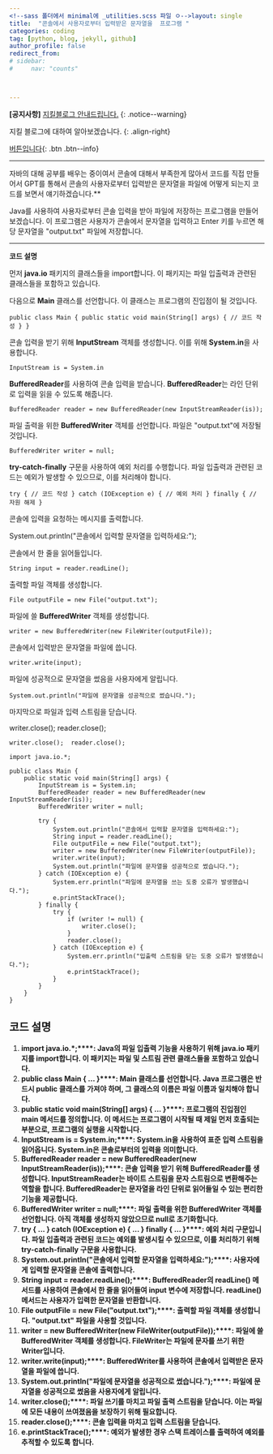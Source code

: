 ```yaml
---
<!--sass 폴더에서 minimal에 _utilities.scss 파일 ㅇ-->layout: single
title:  "콘솔에서 사용자로부터 입력받은 문자열을  프로그램 "
categories: coding
tag: [python, blog, jekyll, github]
author_profile: false
redirect_from:
# sidebar:
#     nav: "counts"



---
```


**[공지사항]** [지킬블로그 안내드립니다.](https://mmistakes.github.io/minimal-mistakes/docs/quick-start-guide/)
{: .notice--warning}


지킬 블로그에 대하여 알아보겠습니다.
{: .align-right}   
<!-- 오른쪽정렬 -->
[버튼입니다](https://google.com){: .btn .btn--info}


<hr>



자바의 대해 공부를 배우는 중이여서  콘솔에 대해서 부족한게 많아서 코드를 직접 만들어서 GPT를 통해서 콘솔의 사용자로부터 입력받은 문자열을 파일에 어떻게 되는지 코드를 보면서 얘기하겠습니다.** 

Java를 사용하여 사용자로부터 콘솔 입력을 받아 파일에 저장하는 프로그램을 만들어보겠습니다. 이 프로그램은 사용자가 콘솔에서 문자열을 입력하고 Enter 키를 누르면 해당 문자열을 "output.txt" 파일에 저장합니다.

****

**코드 설명**

먼저 **java.io** 패키지의 클래스들을 import합니다. 이 패키지는 파일 입출력과 관련된 클래스들을 포함하고 있습니다.



다음으로 **Main** 클래스를 선언합니다. 이 클래스는 프로그램의 진입점이 될 것입니다.

```
public class Main { public static void main(String[] args) { // 코드 작성 } }
```

콘솔 입력을 받기 위해 **InputStream** 객체를 생성합니다. 이를 위해 **System.in**을 사용합니다.

```
InputStream is = System.in
```

**BufferedReader**를 사용하여 콘솔 입력을 받습니다. **BufferedReader**는 라인 단위로 입력을 읽을 수 있도록 해줍니다.

```
BufferedReader reader = new BufferedReader(new InputStreamReader(is));
```

파일 출력을 위한 **BufferedWriter** 객체를 선언합니다. 파일은 "output.txt"에 저장될 것입니다.

```
BufferedWriter writer = null;
```

**try-catch-finally** 구문을 사용하여 예외 처리를 수행합니다. 파일 입출력과 관련된 코드는 예외가 발생할 수 있으므로, 이를 처리해야 합니다.

```
try { // 코드 작성 } catch (IOException e) { // 예외 처리 } finally { // 자원 해제 }
```

콘솔에 입력을 요청하는 메시지를 출력합니다.

System.out.println("콘솔에서 입력할 문자열을 입력하세요:");

콘솔에서 한 줄을 읽어들입니다.

```
String input = reader.readLine();
```

출력할 파일 객체를 생성합니다.

```
File outputFile = new File("output.txt");
```

파일에 쓸 **BufferedWriter** 객체를 생성합니다.

```
writer = new BufferedWriter(new FileWriter(outputFile));
```

콘솔에서 입력받은 문자열을 파일에 씁니다.

```
writer.write(input);
```

파일에 성공적으로 문자열을 썼음을 사용자에게 알립니다.

```
System.out.println("파일에 문자열을 성공적으로 썼습니다.");
```



마지막으로 파일과 입력 스트림을 닫습니다.

writer.close();  reader.close();

```
writer.close();  reader.close();
```

```
import java.io.*;

public class Main {
    public static void main(String[] args) {
        InputStream is = System.in;
        BufferedReader reader = new BufferedReader(new InputStreamReader(is));
        BufferedWriter writer = null;

        try {
            System.out.println("콘솔에서 입력할 문자열을 입력하세요:");
            String input = reader.readLine();
            File outputFile = new File("output.txt");
            writer = new BufferedWriter(new FileWriter(outputFile));
            writer.write(input);
            System.out.println("파일에 문자열을 성공적으로 썼습니다.");
        } catch (IOException e) {
            System.err.println("파일에 문자열을 쓰는 도중 오류가 발생했습니다.");
            e.printStackTrace();
        } finally {
            try {
                if (writer != null) {
                    writer.close();
                }
                reader.close();
            } catch (IOException e) {
                System.err.println("입출력 스트림을 닫는 도중 오류가 발생했습니다.");
                e.printStackTrace();
            }
        }
    }
}
```

## 코드 설명

1. **import java.io.\*;****: Java의 파일 입출력 기능을 사용하기 위해 java.io 패키지를 import합니다. 이 패키지는 파일 및 스트림 관련 클래스들을 포함하고 있습니다.**
2. **public class Main { ... }****: Main 클래스를 선언합니다. Java 프로그램은 반드시 public 클래스를 가져야 하며, 그 클래스의 이름은 파일 이름과 일치해야 합니다.**
3. **public static void main(String[] args) { ... }****: 프로그램의 진입점인 main 메서드를 정의합니다. 이 메서드는 프로그램이 시작될 때 제일 먼저 호출되는 부분으로, 프로그램의 실행을 시작합니다.**
4. **InputStream is = System.in;****: System.in을 사용하여 표준 입력 스트림을 읽어옵니다. System.in은 콘솔로부터의 입력을 의미합니다.**
5. **BufferedReader reader = new BufferedReader(new InputStreamReader(is));****: 콘솔 입력을 받기 위해 BufferedReader를 생성합니다. InputStreamReader는 바이트 스트림을 문자 스트림으로 변환해주는 역할을 합니다. BufferedReader는 문자열을 라인 단위로 읽어들일 수 있는 편리한 기능을 제공합니다.**
6. **BufferedWriter writer = null;****: 파일 출력을 위한 BufferedWriter 객체를 선언합니다. 아직 객체를 생성하지 않았으므로 null로 초기화합니다.**
7. **try { ... } catch (IOException e) { ... } finally { ... }****: 예외 처리 구문입니다. 파일 입출력과 관련된 코드는 예외를 발생시킬 수 있으므로, 이를 처리하기 위해 try-catch-finally 구문을 사용합니다.**
8. **System.out.println("콘솔에서 입력할 문자열을 입력하세요:");****: 사용자에게 입력할 문자열을 콘솔에 출력합니다.**
9. **String input = reader.readLine();****: BufferedReader의 readLine() 메서드를 사용하여 콘솔에서 한 줄을 읽어들여 input 변수에 저장합니다. readLine() 메서드는 사용자가 입력한 문자열을 반환합니다.**
10. **File outputFile = new File("output.txt");****: 출력할 파일 객체를 생성합니다. "output.txt" 파일을 사용할 것입니다.**
11. **writer = new BufferedWriter(new FileWriter(outputFile));****: 파일에 쓸 BufferedWriter 객체를 생성합니다. FileWriter는 파일에 문자를 쓰기 위한 Writer입니다.**
12. **writer.write(input);****: BufferedWriter를 사용하여 콘솔에서 입력받은 문자열을 파일에 씁니다.**
13. **System.out.println("파일에 문자열을 성공적으로 썼습니다.");****: 파일에 문자열을 성공적으로 썼음을 사용자에게 알립니다.**
14. **writer.close();****: 파일 쓰기를 마치고 파일 출력 스트림을 닫습니다. 이는 파일에 모든 내용이 쓰여졌음을 보장하기 위해 필요합니다.**
15. **reader.close();****: 콘솔 입력을 마치고 입력 스트림을 닫습니다.**
16. **e.printStackTrace();****: 예외가 발생한 경우 스택 트레이스를 출력하여 예외를 추적할 수 있도록 합니다.**
